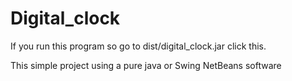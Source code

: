 # Digital_clock

If you run this program so go to dist/digital_clock.jar click this.

This simple project using a pure java or Swing NetBeans software
